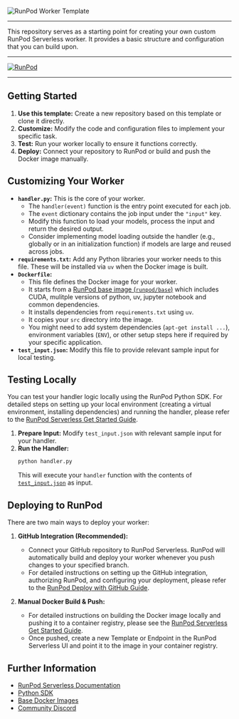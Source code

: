 ![RunPod Worker Template](https://cpjrphpz3t5wbwfe.public.blob.vercel-storage.com/worker-template_banner-zUuCAjwDuvfsINR6vKBhYvvm3TnZFB.jpeg)

---

This repository serves as a starting point for creating your own custom RunPod Serverless worker. It provides a basic structure and configuration that you can build upon.

---

[![RunPod](https://api.runpod.io/badge/runpod-workers/worker-template)](https://www.runpod.io/console/hub/runpod-workers/worker-template)

---

## Getting Started

1.  **Use this template:** Create a new repository based on this template or clone it directly.
2.  **Customize:** Modify the code and configuration files to implement your specific task.
3.  **Test:** Run your worker locally to ensure it functions correctly.
4.  **Deploy:** Connect your repository to RunPod or build and push the Docker image manually.

## Customizing Your Worker

- **`handler.py`:** This is the core of your worker.
  - The `handler(event)` function is the entry point executed for each job.
  - The `event` dictionary contains the job input under the `"input"` key.
  - Modify this function to load your models, process the input and return the desired output.
  - Consider implementing model loading outside the handler (e.g., globally or in an initialization function) if models are large and reused across jobs.
- **`requirements.txt`:** Add any Python libraries your worker needs to this file. These will be installed via `uv` when the Docker image is built.
- **`Dockerfile`:**
  - This file defines the Docker image for your worker.
  - It starts from a [RunPod base image (`runpod/base`)](https://github.com/runpod/containers/tree/main/official-templates/base) which includes CUDA, mulitple versions of python, uv, jupyter notebook and common dependencies.
  - It installs dependencies from `requirements.txt` using `uv`.
  - It copies your `src` directory into the image.
  - You might need to add system dependencies (`apt-get install ...`), environment variables (`ENV`), or other setup steps here if required by your specific application.
- **`test_input.json`:** Modify this file to provide relevant sample input for local testing.

## Testing Locally

You can test your handler logic locally using the RunPod Python SDK. For detailed steps on setting up your local environment (creating a virtual environment, installing dependencies) and running the handler, please refer to the [RunPod Serverless Get Started Guide](https://docs.runpod.io/serverless/get-started).

1.  **Prepare Input:** Modify `test_input.json` with relevant sample input for your handler.
2.  **Run the Handler:**
    ```bash
    python handler.py
    ```
    This will execute your `handler` function with the contents of [`test_input.json`](/test_input.json) as input.

## Deploying to RunPod

There are two main ways to deploy your worker:

1.  **GitHub Integration (Recommended):**

    - Connect your GitHub repository to RunPod Serverless. RunPod will automatically build and deploy your worker whenever you push changes to your specified branch.
    - For detailed instructions on setting up the GitHub integration, authorizing RunPod, and configuring your deployment, please refer to the [RunPod Deploy with GitHub Guide](https://docs.runpod.io/serverless/github-integration).

2.  **Manual Docker Build & Push:**
    - For detailed instructions on building the Docker image locally and pushing it to a container registry, please see the [RunPod Serverless Get Started Guide](https://docs.runpod.io/serverless/get-started#step-6-build-and-push-your-docker-image).
    - Once pushed, create a new Template or Endpoint in the RunPod Serverless UI and point it to the image in your container registry.

## Further Information

- [RunPod Serverless Documentation](https://docs.runpod.io/serverless/overview)
- [Python SDK](https://github.com/runpod/runpod-python)
- [Base Docker Images](https://github.com/runpod/containers/tree/main/official-templates/base)
- [Community Discord](https://discord.gg/cUpRmau42Vd)
